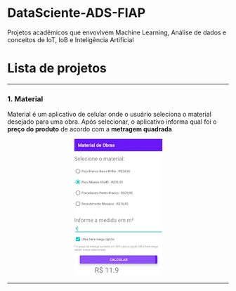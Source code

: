 # DataSciente-ADS-FIAP
Projetos acadêmicos que envovlvem Machine Learning, Análise de dados e conceitos de IoT, IoB e Inteligência Artificial

# Lista de projetos
***
### 1. Material

Material é um aplicativo de celular onde o usuário seleciona o material desejado para uma obra. Após selecionar, o aplicativo informa qual foi o **preço do produto** de acordo com a **metragem quadrada**

<p align="center">
<img src="https://github.com/GiulioBernardi/fotos/blob/master/appMaterialMobile.gif">
</p>

***

